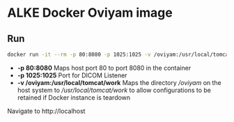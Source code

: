 # ALKE Docker Oviyam image #

## Run ##
```bash
docker run -it --rm -p 80:8080 -p 1025:1025 -v /oviyam:/usr/local/tomcat/work docker pull ghcr.io/murunwas/alke-oviyam:latest
```
* **-p 80:8080** Maps host port 80 to port 8080 in the container
* **-p 1025:1025** Port for DICOM Listener
* **-v /oviyam:/usr/local/tomcat/work** Maps the directory */oviyam* on the host system to */usr/local/tomcat/work* to allow configurations to be retained if Docker instance is teardown

Navigate to http://localhost
